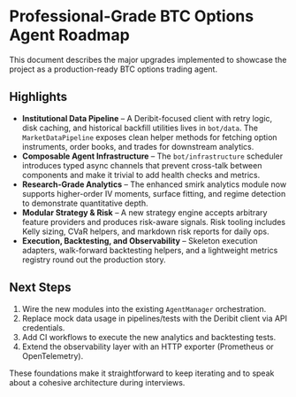 # Professional-Grade BTC Options Agent Roadmap

This document describes the major upgrades implemented to showcase the
project as a production-ready BTC options trading agent.

## Highlights

- **Institutional Data Pipeline** – A Deribit-focused client with retry
  logic, disk caching, and historical backfill utilities lives in
  `bot/data`. The `MarketDataPipeline` exposes clean helper methods for
  fetching option instruments, order books, and trades for downstream
  analytics.
- **Composable Agent Infrastructure** – The `bot/infrastructure`
  scheduler introduces typed async channels that prevent cross-talk
  between components and make it trivial to add health checks and
  metrics.
- **Research-Grade Analytics** – The enhanced smirk analytics module now
  supports higher-order IV moments, surface fitting, and regime detection
  to demonstrate quantitative depth.
- **Modular Strategy & Risk** – A new strategy engine accepts arbitrary
  feature providers and produces risk-aware signals. Risk tooling includes
  Kelly sizing, CVaR helpers, and markdown risk reports for daily ops.
- **Execution, Backtesting, and Observability** – Skeleton execution
  adapters, walk-forward backtesting helpers, and a lightweight metrics
  registry round out the production story.

## Next Steps

1. Wire the new modules into the existing `AgentManager` orchestration.
2. Replace mock data usage in pipelines/tests with the Deribit client via
   API credentials.
3. Add CI workflows to execute the new analytics and backtesting tests.
4. Extend the observability layer with an HTTP exporter (Prometheus or
   OpenTelemetry).

These foundations make it straightforward to keep iterating and to speak
about a cohesive architecture during interviews.
